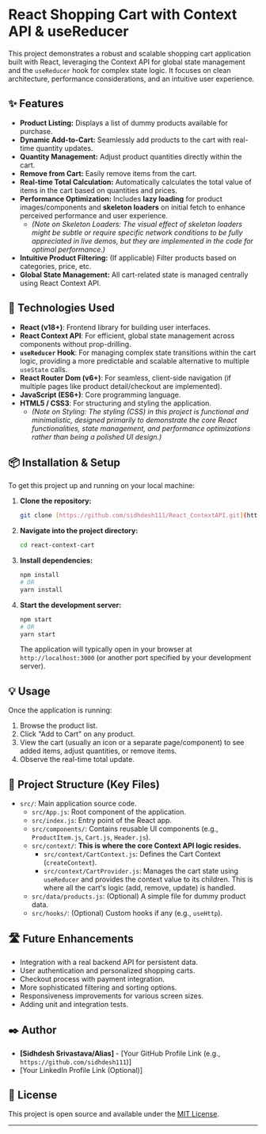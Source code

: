# React Shopping Cart with Context API & useReducer

This project demonstrates a robust and scalable shopping cart application built with React, leveraging the Context API for global state management and the `useReducer` hook for complex state logic. It focuses on clean architecture, performance considerations, and an intuitive user experience.

## ✨ Features

* **Product Listing:** Displays a list of dummy products available for purchase.
* **Dynamic Add-to-Cart:** Seamlessly add products to the cart with real-time quantity updates.
* **Quantity Management:** Adjust product quantities directly within the cart.
* **Remove from Cart:** Easily remove items from the cart.
* **Real-time Total Calculation:** Automatically calculates the total value of items in the cart based on quantities and prices.
* **Performance Optimization:** Includes **lazy loading** for product images/components and **skeleton loaders** on initial fetch to enhance perceived performance and user experience.
    * *(Note on Skeleton Loaders: The visual effect of skeleton loaders might be subtle or require specific network conditions to be fully appreciated in live demos, but they are implemented in the code for optimal performance.)*
* **Intuitive Product Filtering:** (If applicable) Filter products based on categories, price, etc.
* **Global State Management:** All cart-related state is managed centrally using React Context API.

## 🚀 Technologies Used

* **React (v18+)**: Frontend library for building user interfaces.
* **React Context API**: For efficient, global state management across components without prop-drilling.
* **`useReducer` Hook**: For managing complex state transitions within the cart logic, providing a more predictable and scalable alternative to multiple `useState` calls.
* **React Router Dom (v6+)**: For seamless, client-side navigation (if multiple pages like product detail/checkout are implemented).
* **JavaScript (ES6+)**: Core programming language.
* **HTML5 / CSS3**: For structuring and styling the application.
    * *(Note on Styling: The styling (CSS) in this project is functional and minimalistic, designed primarily to demonstrate the core React functionalities, state management, and performance optimizations rather than being a polished UI design.)*

## 📦 Installation & Setup

To get this project up and running on your local machine:

1.  **Clone the repository:**
    ```bash
    git clone [https://github.com/sidhdesh111/React_ContextAPI.git](https://github.com/sidhdesh111/React_ContextAPI.git)
    ```
2.  **Navigate into the project directory:**
    ```bash
    cd react-context-cart
    ```
3.  **Install dependencies:**
    ```bash
    npm install
    # OR
    yarn install
    ```
4.  **Start the development server:**
    ```bash
    npm start
    # OR
    yarn start
    ```
    The application will typically open in your browser at `http://localhost:3000` (or another port specified by your development server).

## 💡 Usage

Once the application is running:

1.  Browse the product list.
2.  Click "Add to Cart" on any product.
3.  View the cart (usually an icon or a separate page/component) to see added items, adjust quantities, or remove items.
4.  Observe the real-time total update.

## 📁 Project Structure (Key Files)

* `src/`: Main application source code.
    * `src/App.js`: Root component of the application.
    * `src/index.js`: Entry point of the React app.
    * `src/components/`: Contains reusable UI components (e.g., `ProductItem.js`, `Cart.js`, `Header.js`).
    * `src/context/`: **This is where the core Context API logic resides.**
        * `src/context/CartContext.js`: Defines the Cart Context (`createContext`).
        * `src/context/CartProvider.js`: Manages the cart state using `useReducer` and provides the context value to its children. This is where all the cart's logic (add, remove, update) is handled.
    * `src/data/products.js`: (Optional) A simple file for dummy product data.
    * `src/hooks/`: (Optional) Custom hooks if any (e.g., `useHttp`).

## 🛣️ Future Enhancements

* Integration with a real backend API for persistent data.
* User authentication and personalized shopping carts.
* Checkout process with payment integration.
* More sophisticated filtering and sorting options.
* Responsiveness improvements for various screen sizes.
* Adding unit and integration tests.

## ✒️ Author

* **[Sidhdesh Srivastava/Alias]** - [Your GitHub Profile Link (e.g., `https://github.com/sidhdesh111`)]
* [Your LinkedIn Profile Link (Optional)]

## 📄 License

This project is open source and available under the [MIT License](LICENSE).

---
